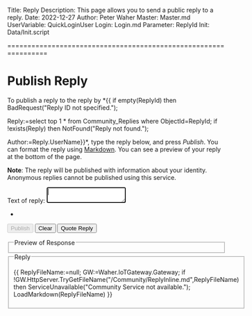 Title: Reply
Description: This page allows you to send a public reply to a reply.
Date: 2022-12-27
Author: Peter Waher
Master: Master.md
UserVariable: QuickLoginUser
Login: Login.md
Parameter: ReplyId
Init: Data/Init.script

================================================================

Publish Reply
================

To publish a reply to the reply by *{{
if empty(ReplyId) then BadRequest("Reply ID not specified.");

Reply:=select top 1 * from Community_Replies where ObjectId=ReplyId;
if !exists(Reply) then NotFound("Reply not found.");

Author:=Reply.UserName}}*, type the reply below, and press *Publish*. You can format the reply using 
[Markdown](/Markdown.md). You can see a preview of your reply at the bottom of the page.

**Note**: The reply will be published with information about your identity. Anonymous replies
cannot be published using this service.

<form>

<input type="hidden" name="Type" id="Type" value="Reply"/>
<input type="hidden" name="Title" id="Title" value=""/>
<input type="hidden" name="ReferenceLink" id="ReferenceLink" value="{{ReplyId}}"/>
<input type="hidden" name="Tag" id="Tag"/>

<p>
<label for="Text">Text of reply:</label>  
<textarea name="Text" id="Text" onkeydown="TrapTab(this,DefaultProperties(),event)" onpaste="PasteContent(this,DefaultProperties(),event)" autofocus required>
</textarea>
</p>

<p>
<ul id="Tags" class="Tags noTags">
<li id="EndOfTags" class="EndOfTags"/>
</ul>
</p>

<button id="CreateButton" type="button" class="disabledButton" onclick="PublishReplyToReply()" disabled="disabled">Publish</button>
<button type="button" class="negButton" onclick="ClearPost()">Clear</button>
<button id="QuoteButton" type="button" onclick="QuoteReply('{{ReplyId}}')">Quote Reply</button>
</form>
<fieldset>
<legend>Preview of Response</legend>
<div id="Preview"/>
</fieldset>
<fieldset>
<legend>Reply</legend>

{{
ReplyFileName:=null;
GW:=Waher.IoTGateway.Gateway;
if !GW.HttpServer.TryGetFileName("/Community/ReplyInline.md",ReplyFileName) then ServiceUnavailable("Community Service not available.");
LoadMarkdown(ReplyFileName)
}}

</fieldset>